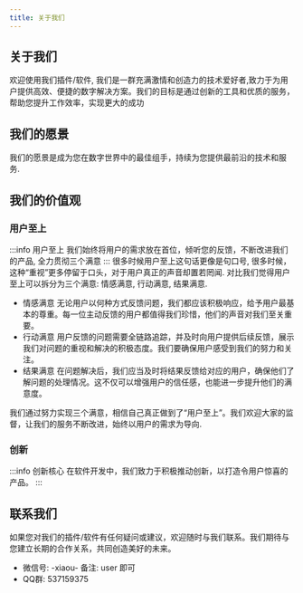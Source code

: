 ```yaml
---
title: 关于我们
---
```


## 关于我们

欢迎使用我们插件/软件, 我们是一群充满激情和创造力的技术爱好者,致力于为用户提供高效、便捷的数字解决方案。我们的目标是通过创新的工具和优质的服务，帮助您提升工作效率，实现更大的成功

## 我们的愿景

我们的愿景是成为您在数字世界中的最佳组手，持续为您提供最前沿的技术和服务.

## 我们的价值观

### 用户至上
:::info 用户至上
我们始终将用户的需求放在首位，倾听您的反馈，不断改进我们的产品, 全力贯彻三个满意
:::
很多时候用户至上这句话更像是句口号, 很多时候，这种“重视”更多停留于口头，对于用户真正的声音却置若罔闻.
对比我们觉得用户至上可以拆分为三个满意: 情感满意, 行动满意, 结果满意.

- 情感满意
  无论用户以何种方式反馈问题，我们都应该积极响应，给予用户最基本的尊重。每一位主动反馈的用户都值得我们珍惜，他们的声音对我们至关重要。
- 行动满意
  用户反馈的问题需要全链路追踪，并及时向用户提供后续反馈，展示我们对问题的重视和解决的积极态度。我们要确保用户感受到我们的努力和关注。
- 结果满意
  在问题解决后，我们应当及时将结果反馈给对应的用户，确保他们了解问题的处理情况。这不仅可以增强用户的信任感，也能进一步提升他们的满意度。

我们通过努力实现三个满意，相信自己真正做到了“用户至上”。我们欢迎大家的监督，让我们的服务不断改进，始终以用户的需求为导向.

### 创新
:::info 创新核心
在软件开发中，我们致力于积极推动创新，以打造令用户惊喜的产品。
:::

## 联系我们
如果您对我们的插件/软件有任何疑问或建议，欢迎随时与我们联系。我们期待与您建立长期的合作关系，共同创造美好的未来。

- 微信号: -xiaou- 备注: user 即可
- QQ群: 537159375
